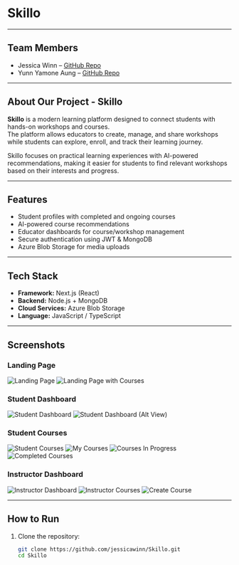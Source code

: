 # Skillo

---

## Team Members
- Jessica Winn – [GitHub Repo](https://github.com/jessicawinn/Skillo)  
- Yunn Yamone Aung – [GitHub Repo](https://github.com/jessicawinn/Skillo)  

---

## About Our Project - Skillo
**Skillo** is a modern learning platform designed to connect students with hands-on workshops and courses.  
The platform allows educators to create, manage, and share workshops while students can explore, enroll, and track their learning journey.  

Skillo focuses on practical learning experiences with AI-powered recommendations, making it easier for students to find relevant workshops based on their interests and progress.

---

## Features
- Student profiles with completed and ongoing courses  
- AI-powered course recommendations  
- Educator dashboards for course/workshop management   
- Secure authentication using JWT & MongoDB  
- Azure Blob Storage for media uploads  

---

## Tech Stack
- **Framework:** Next.js (React)  
- **Backend:** Node.js + MongoDB  
- **Cloud Services:** Azure Blob Storage  
- **Language:** JavaScript / TypeScript  

---

## Screenshots

### Landing Page
![Landing Page](./screenshots/landingpage.png)
![Landing Page with Courses](./screenshots/landingpage_courses.png)

### Student Dashboard
![Student Dashboard](./screenshots/student_dashboard.png)
![Student Dashboard (Alt View)](./screenshots/student_dashboard2.png)

### Student Courses
![Student Courses](./screenshots/student_courses.png)
![My Courses](./screenshots/mycourses.png)
![Courses In Progress](./screenshots/courses_inProgress.png)
![Completed Courses](./screenshots/courses_complete.png)

### Instructor Dashboard
![Instructor Dashboard](./screenshots/instructor_dashboard.png)
![Instructor Courses](./screenshots/instructor_courses.png)
![Create Course](./screenshots/instructor_createcourse.png)

---

## How to Run
1. Clone the repository:
   ```bash
   git clone https://github.com/jessicawinn/Skillo.git
   cd Skillo
